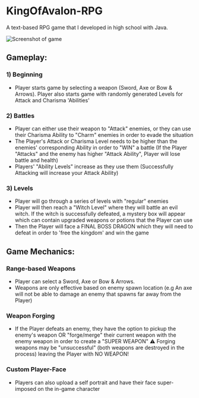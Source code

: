 # KingOfAvalon-RPG
A text-based RPG game that I developed in high school with Java.

![Screenshot of game](media/gameSC.png)

## Gameplay:
### 1) Beginning
  - Player starts game by selecting a weapon (Sword, Axe or Bow & Arrows). Player also starts game with randomly generated Levels for Attack and Charisma 'Abilities'
### 2) Battles
  - Player can either use their weapon to "Attack" enemies, or they can use their Charisma Ability to "Charm" enemies in order to evade the situation
  - The Player's Attack or Charisma Level needs to be higher than the enemies' corresponding Ability in order to "WIN" a battle (If the Player "Attacks" and the enemy has higher "Attack Ability", Player will lose battle and health)
  - Players' "Ability Levels" increase as they use them (Successfully Attacking will increase your Attack Ability)
### 3) Levels
  - Player will go through a series of levels with "regular" enemies
  - Player will then reach a "Witch Level" where they will battle an evil witch. If the witch is successfully defeated, a mystery box will appear which can contain upgraded weapons or potions that the Player can use
  - Then the Player will face a FINAL BOSS DRAGON which they will need to defeat in order to 'free the kingdom' and win the game


## Game Mechanics:
### Range-based Weapons
  - Player can select a Sword, Axe or Bow & Arrows. 
  - Weapons are only effective based on enemy spawn location (e.g An axe will not be able to damage an enemy that spawns far away from the Player)

### Weapon Forging
  - If the Player defeats an enemy, they have the option to pickup the enemy's weapon OR "forge/merge" their current weapon with the enemy weapon in order to create a "SUPER WEAPON"
  ⚠️ Forging weapons may be "unsuccessful" (both weapons are destroyed in the process) leaving the Player with NO WEAPON!
  
### Custom Player-Face
 - Players can also upload a self portrait and have their face super-imposed on the in-game character


